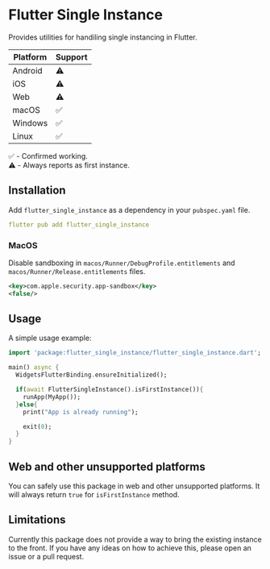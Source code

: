 # Flutter Single Instance

Provides utilities for handiling single instancing in Flutter.

| Platform | Support |
| -------- | ------- |
| Android  | ⚠️      |
| iOS      | ⚠️      |
| Web      | ⚠️      |
| macOS    | ✅      |
| Windows  | ✅      |
| Linux    | ✅      |

✅ - Confirmed working. <br/>
⚠️ - Always reports as first instance.

## Installation

Add `flutter_single_instance` as a dependency in your `pubspec.yaml` file.

```yaml
flutter pub add flutter_single_instance
```

### MacOS

Disable sandboxing in `macos/Runner/DebugProfile.entitlements` and `macos/Runner/Release.entitlements` files.

```xml
<key>com.apple.security.app-sandbox</key>
<false/>
```

## Usage

A simple usage example:

```dart
import 'package:flutter_single_instance/flutter_single_instance.dart';

main() async {
  WidgetsFlutterBinding.ensureInitialized();

  if(await FlutterSingleInstance().isFirstInstance()){
    runApp(MyApp());
  }else{
    print("App is already running");

    exit(0);
  }
}
```

## Web and other unsupported platforms

You can safely use this package in web and other unsupported platforms. It will always return `true` for `isFirstInstance` method.

## Limitations

Currently this package does not provide a way to bring the existing instance to the front. If you have any ideas on how to achieve this, please open an issue or a pull request.
